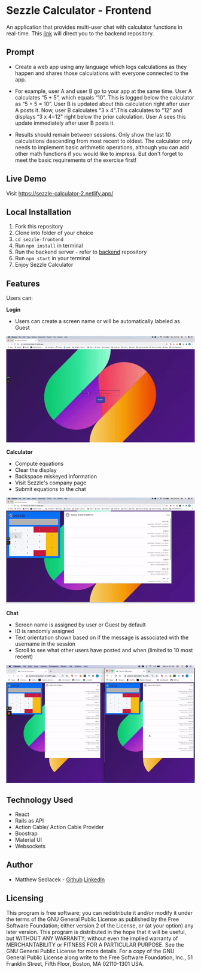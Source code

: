 # Sezzle Calculator - Frontend

An application that provides multi-user chat with calculator functions in real-time. This [link](https://github.com/matthewsedlacek/sezzle-backend) will direct you to the backend repository.

## Prompt

- Create a web app using any language which logs calculations as they happen and shares those calculations with everyone connected to the app.

- For example, user A and user B go to your app at the same time. User A calculates “5 + 5”, which equals “10". This is logged below the calculator as “5 + 5 = 10”. User B is updated about this calculation right after user A posts it. Now, user B calculates “3 x 4".This calculates to “12” and displays “3 x 4=12" right below the prior calculation. User A sees this update immediately after user B posts it.

- Results should remain between sessions. Only show the last 10 calculations descending from most recent to oldest. The calculator only needs to implement basic arithmetic operations, although you can add other math functions if you would like to impress. But don't forget to meet the basic requirements of the exercise first!

## Live Demo

Visit https://sezzle-calculator-2.netlify.app/

## Local Installation

1. Fork this repository
2. Clone into folder of your choice
3. `cd sezzle-frontend`
4. Run `npm install` in terminal
5. Run the backend server - refer to [backend](https://github.com/matthewsedlacek/sezzle-backend) repository
6. Run `npm start` in your terminal
7. Enjoy Sezzle Calculator

## Features

Users can:

**Login**

- Users can create a screen name or will be automatically labeled as Guest

![Login](README_assets/Login.gif)

**Calculator**

- Compute equations
- Clear the display
- Backspace miskeyed information
- Visit Sezzle's company page
- Submit equations to the chat

![Calculator](README_assets/Calculator.gif)

**Chat**

- Screen name is assigned by user or Guest by default
- ID is randomly assigned
- Text orientation shown based on if the message is associated with the username in the session
- Scroll to see what other users have posted and when (limited to 10 most recent)

![Chat](README_assets/Chat.gif)

## Technology Used

- React
- Rails as API
- Action Cable/ Action Cable Provider
- Boostrap
- Material UI
- Websockets

## Author

- Matthew Sedlacek - [Github](https://github.com/matthewsedlacek) [LinkedIn](https://www.linkedin.com/in/matthew-sedlacek/)

## Licensing

This program is free software; you can redistribute it and/or modify it under the terms of the GNU General Public License as published by the Free Software Foundation; either version 2 of the License, or (at your option) any later version.
This program is distributed in the hope that it will be useful, but WITHOUT ANY WARRANTY; without even the implied warranty of MERCHANTABILITY or FITNESS FOR A PARTICULAR PURPOSE. See the GNU General Public License for more details.
For a copy of the GNU General Public License along write to the Free Software Foundation, Inc., 51 Franklin Street, Fifth Floor, Boston, MA 02110-1301 USA.
